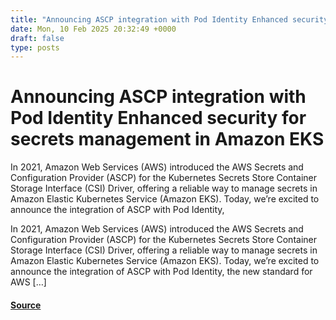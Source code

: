 ```yaml
---
title: "Announcing ASCP integration with Pod Identity Enhanced security for secrets management in Amazon EKS"
date: Mon, 10 Feb 2025 20:32:49 +0000
draft: false
type: posts
---
```

# Announcing ASCP integration with Pod Identity Enhanced security for secrets management in Amazon EKS





In 2021, Amazon Web Services (AWS) introduced the AWS Secrets and Configuration Provider (ASCP) for the Kubernetes Secrets Store Container Storage Interface (CSI) Driver, offering a reliable way to manage secrets in Amazon Elastic Kubernetes Service (Amazon EKS). Today, we’re excited to announce the integration of ASCP with Pod Identity,

In 2021, Amazon Web Services (AWS) introduced the AWS Secrets and Configuration Provider (ASCP) for the Kubernetes Secrets Store Container Storage Interface (CSI) Driver, offering a reliable way to manage secrets in Amazon Elastic Kubernetes Service (Amazon EKS). Today, we’re excited to announce the integration of ASCP with Pod Identity, the new standard for AWS \[…\]

#### [Source](https://aws.amazon.com/blogs/security/announcing-ascp-integration-with-pod-identity-enhanced-security-for-secrets-management-in-amazon-eks/)

